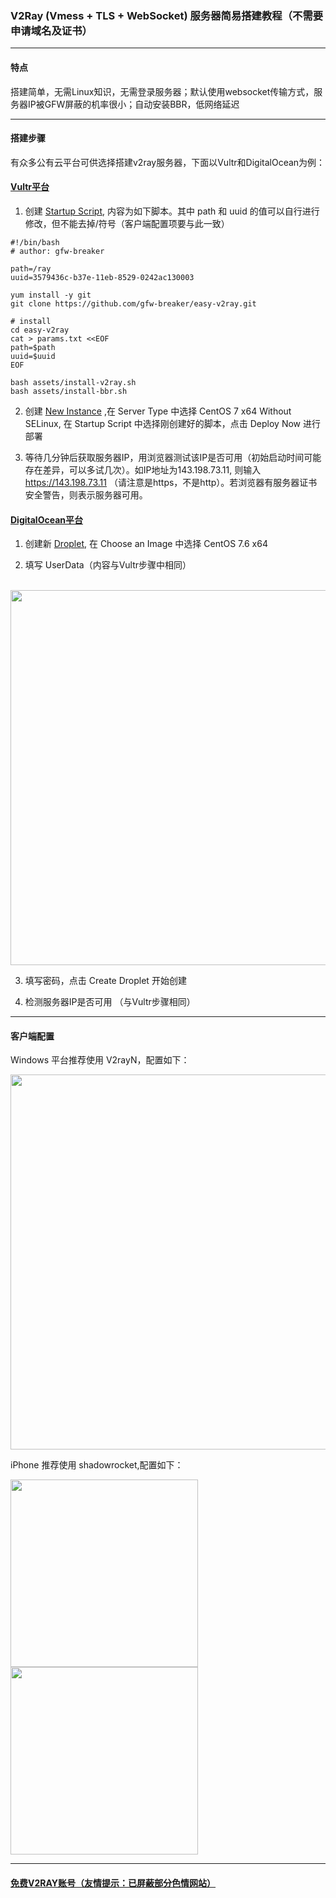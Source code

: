 ### V2Ray (Vmess + TLS + WebSocket) 服务器简易搭建教程（不需要申请域名及证书）

---

#### 特点
搭建简单，无需Linux知识，无需登录服务器；默认使用websocket传输方式，服务器IP被GFW屏蔽的机率很小；自动安装BBR，低网络延迟

---

#### 搭建步骤

有众多公有云平台可供选择搭建v2ray服务器，下面以Vultr和DigitalOcean为例：

#### [Vultr平台](https://my.vultr.com/)

1. 创建 [Startup Script](https://my.vultr.com/startup/), 内容为如下脚本。其中 path 和 uuid 的值可以自行进行修改，但不能去掉/符号（客户端配置项要与此一致）

```
#!/bin/bash
# author: gfw-breaker

path=/ray
uuid=3579436c-b37e-11eb-8529-0242ac130003

yum install -y git
git clone https://github.com/gfw-breaker/easy-v2ray.git

# install 
cd easy-v2ray
cat > params.txt <<EOF
path=$path
uuid=$uuid
EOF

bash assets/install-v2ray.sh
bash assets/install-bbr.sh
```

2. 创建 [New Instance](https://my.vultr.com/deploy/) ,在 Server Type 中选择 CentOS 7 x64 Without SELinux, 在 Startup Script 中选择刚创建好的脚本，点击 Deploy Now 进行部署

3. 等待几分钟后获取服务器IP，用浏览器测试该IP是否可用（初始启动时间可能存在差异，可以多试几次）。如IP地址为143.198.73.11, 则输入 https://143.198.73.11 （请注意是https，不是http）。若浏览器有服务器证书安全警告，则表示服务器可用。

#### [DigitalOcean平台](https://cloud.digitalocean.com/)

1. 创建新 [Droplet](https://cloud.digitalocean.com/droplets/new), 在 Choose an Image 中选择 CentOS 7.6 x64

2. 填写 UserData（内容与Vultr步骤中相同）

&nbsp;&nbsp; <img src="http://gfw-breaker.win/videos/imgs/easy-v2ray/droplet-userData.png" width="600px"/>

3. 填写密码，点击 Create Droplet 开始创建

4. 检测服务器IP是否可用 （与Vultr步骤相同）

---

#### 客户端配置

Windows 平台推荐使用 V2rayN，配置如下：

<img src="http://gfw-breaker.win/videos/imgs/easy-v2ray/v2rayN.png" width="600px"/>

iPhone 推荐使用 shadowrocket,配置如下：

<img src="http://gfw-breaker.win/videos/imgs/easy-v2ray/rocket1.PNG" width="300px"/> <img src="http://gfw-breaker.win/videos/imgs/easy-v2ray/rocket2.PNG" width="300px"/>

---

#### [免费V2RAY账号（友情提示：已屏蔽部分色情网站）](https://github.com/gfw-breaker/ssr-accounts)


